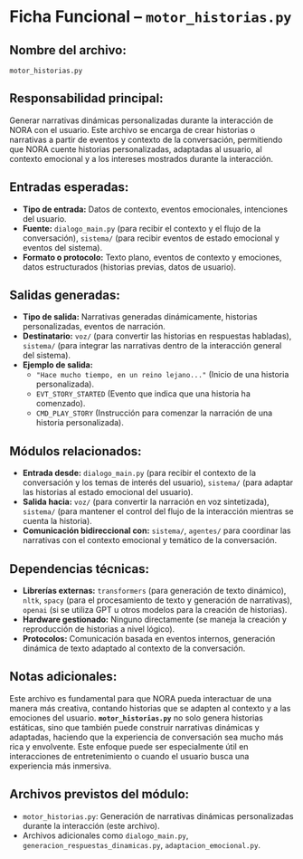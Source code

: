 # Ficha Funcional – `motor_historias.py`

## Nombre del archivo:
`motor_historias.py`

## Responsabilidad principal:
Generar narrativas dinámicas personalizadas durante la interacción de NORA con el usuario. Este archivo se encarga de crear historias o narrativas a partir de eventos y contexto de la conversación, permitiendo que NORA cuente historias personalizadas, adaptadas al usuario, al contexto emocional y a los intereses mostrados durante la interacción.

## Entradas esperadas:
- **Tipo de entrada:** Datos de contexto, eventos emocionales, intenciones del usuario.
- **Fuente:** `dialogo_main.py` (para recibir el contexto y el flujo de la conversación), `sistema/` (para recibir eventos de estado emocional y eventos del sistema).
- **Formato o protocolo:** Texto plano, eventos de contexto y emociones, datos estructurados (historias previas, datos de usuario).

## Salidas generadas:
- **Tipo de salida:** Narrativas generadas dinámicamente, historias personalizadas, eventos de narración.
- **Destinatario:** `voz/` (para convertir las historias en respuestas habladas), `sistema/` (para integrar las narrativas dentro de la interacción general del sistema).
- **Ejemplo de salida:**
  - `"Hace mucho tiempo, en un reino lejano..."` (Inicio de una historia personalizada).
  - `EVT_STORY_STARTED` (Evento que indica que una historia ha comenzado).
  - `CMD_PLAY_STORY` (Instrucción para comenzar la narración de una historia personalizada).

## Módulos relacionados:
- **Entrada desde:** `dialogo_main.py` (para recibir el contexto de la conversación y los temas de interés del usuario), `sistema/` (para adaptar las historias al estado emocional del usuario).
- **Salida hacia:** `voz/` (para convertir la narración en voz sintetizada), `sistema/` (para mantener el control del flujo de la interacción mientras se cuenta la historia).
- **Comunicación bidireccional con:** `sistema/`, `agentes/` para coordinar las narrativas con el contexto emocional y temático de la conversación.

## Dependencias técnicas:
- **Librerías externas:** `transformers` (para generación de texto dinámico), `nltk`, `spacy` (para el procesamiento de texto y generación de narrativas), `openai` (si se utiliza GPT u otros modelos para la creación de historias).
- **Hardware gestionado:** Ninguno directamente (se maneja la creación y reproducción de historias a nivel lógico).
- **Protocolos:** Comunicación basada en eventos internos, generación dinámica de texto adaptado al contexto de la conversación.

## Notas adicionales:
Este archivo es fundamental para que NORA pueda interactuar de una manera más creativa, contando historias que se adapten al contexto y a las emociones del usuario. **`motor_historias.py`** no solo genera historias estáticas, sino que también puede construir narrativas dinámicas y adaptadas, haciendo que la experiencia de conversación sea mucho más rica y envolvente. Este enfoque puede ser especialmente útil en interacciones de entretenimiento o cuando el usuario busca una experiencia más inmersiva.

## Archivos previstos del módulo:
- `motor_historias.py`: Generación de narrativas dinámicas personalizadas durante la interacción (este archivo).
- Archivos adicionales como `dialogo_main.py`, `generacion_respuestas_dinamicas.py`, `adaptacion_emocional.py`.
